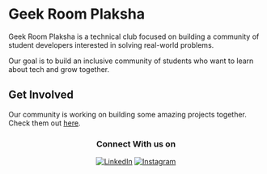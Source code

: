 # Geek Room Plaksha

Geek Room Plaksha is a technical club focused on building a community of student developers interested in solving real-world problems.

Our goal is to build an inclusive community of students who want to learn about tech and grow together.

## Get Involved

Our community is working on building some amazing projects together. Check them out [here](https://github.com/orgs/Geek-Room-Plaksha/repositories).

<div align="center">
<h3>Connect With us on</h3>
<a href="https://in.linkedin.com/company/gdsc-plaksha-university" target="_blank"><img alt="LinkedIn" src="https://img.shields.io/badge/linkedin-%230077B5.svg?&style=for-the-badge&logo=linkedin&logoColor=white" /></a>
<a href="https://www.instagram.com/gdsc.plaksha/" target="_blank"><img alt="Instagram" src="https://img.shields.io/badge/instagram-%FF69B4.svg?&style=for-the-badge&logo=instagram&logoColor=white&color=cd486b" /></a>
</div>

